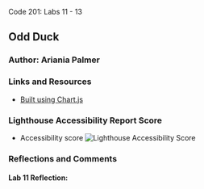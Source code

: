 
Code 201: Labs 11 - 13

## Odd Duck


### Author: Ariania Palmer

### Links and Resources

* [Built using Chart.js](https://www.chartjs.org/docs/latest/)

### Lighthouse Accessibility Report Score

* Accessibility score
![Lighthouse Accessibility Score]()

### Reflections and Comments

#### Lab 11 Reflection:
